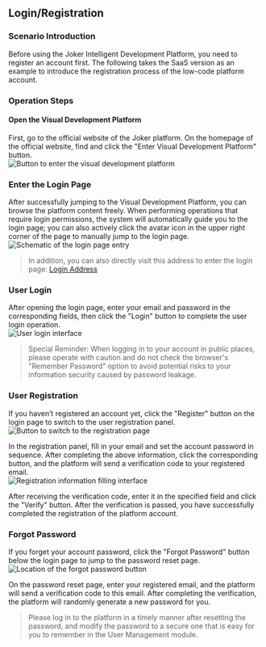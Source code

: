 ## Login/Registration

### Scenario Introduction

Before using the Joker Intelligent Development Platform, you need to register an account first. The following takes the SaaS version as an example to introduce the registration process of the low-code platform account.

### Operation Steps

#### Open the Visual Development Platform

First, go to the official website of the Joker platform. On the homepage of the official website, find and click the "Enter Visual Development Platform" button.  
![Button to enter the visual development platform](/portal/official.png)

### Enter the Login Page

After successfully jumping to the Visual Development Platform, you can browse the platform content freely. When performing operations that require login permissions, the system will automatically guide you to the login page; you can also actively click the avatar icon in the upper right corner of the page to manually jump to the login page.  
![Schematic of the login page entry](/portal/login.png)

> In addition, you can also directly visit this address to enter the login page: [Login Address](https://viscode.jokers.pub/user/login)

### User Login

After opening the login page, enter your email and password in the corresponding fields, then click the "Login" button to complete the user login operation.  
![User login interface](/portal/login2.png)

> Special Reminder: When logging in to your account in public places, please operate with caution and do not check the browser's "Remember Password" option to avoid potential risks to your information security caused by password leakage.

### User Registration

If you haven’t registered an account yet, click the "Register" button on the login page to switch to the user registration panel.  
![Button to switch to the registration page](/portal/login3.png)

In the registration panel, fill in your email and set the account password in sequence. After completing the above information, click the corresponding button, and the platform will send a verification code to your registered email.  
![Registration information filling interface](/portal/login4.png)

After receiving the verification code, enter it in the specified field and click the "Verify" button. After the verification is passed, you have successfully completed the registration of the platform account.

### Forgot Password

If you forget your account password, click the "Forgot Password" button below the login page to jump to the password reset page.  
![Location of the forgot password button](/portal/login5.png)

On the password reset page, enter your registered email, and the platform will send a verification code to this email. After completing the verification, the platform will randomly generate a new password for you.

> Please log in to the platform in a timely manner after resetting the password, and modify the password to a secure one that is easy for you to remember in the User Management module.
